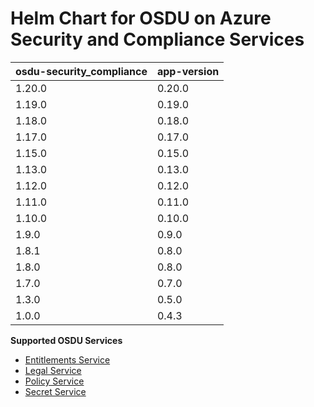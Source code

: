# Helm Chart for OSDU on Azure Security and Compliance Services

| osdu-security_compliance  | app-version  |
| ------------------------- | ----------   |
| 1.20.0                    | 0.20.0       |
| 1.19.0                    | 0.19.0       |
| 1.18.0                    | 0.18.0       |
| 1.17.0                    | 0.17.0       |
| 1.15.0                    | 0.15.0       |
| 1.13.0                    | 0.13.0       |
| 1.12.0                    | 0.12.0       |
| 1.11.0                    | 0.11.0       |
| 1.10.0                    | 0.10.0       |
| 1.9.0                     | 0.9.0        |
| 1.8.1                     | 0.8.0        |
| 1.8.0                     | 0.8.0        |
| 1.7.0                     | 0.7.0        |
| 1.3.0                     | 0.5.0        |
| 1.0.0                     | 0.4.3        |

__Supported OSDU Services__

- [Entitlements Service](https://community.opengroup.org/osdu/platform/security-and-compliance/entitlements-azure)
- [Legal Service](https://community.opengroup.org/osdu/platform/security-and-compliance/legal)
- [Policy Service](https://community.opengroup.org/osdu/platform/security-and-compliance/policy)
- [Secret Service](https://community.opengroup.org/osdu/platform/security-and-compliance/secret)
